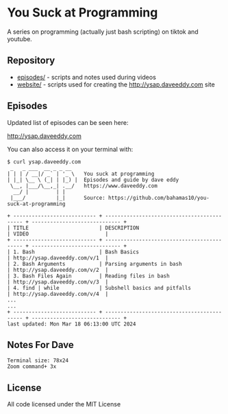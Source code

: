 You Suck at Programming
=======================

A series on programming (actually just bash scripting) on tiktok and youtube.

Repository
----------

- [episodes/](episodes/) - scripts and notes used during videos
- [website/](website/) - scripts used for creating the http://ysap.daveeddy.com
    site

Episodes
--------

Updated list of episodes can be seen here:

http://ysap.daveeddy.com

You can also access it on your terminal with:

```
$ curl ysap.daveeddy.com
 _   _ ___  __ _ _ __
| | | / __|/ _` | '_ \   You suck at programming
| |_| \__ \ (_| | |_) |  Episodes and guide by dave eddy
 \__, |___/\__,_| .__/   https://www.daveeddy.com
  __/ |         | |
 |___/          |_|      Source: https://github.com/bahamas10/you-suck-at-programming

+ --------------------------- + ------------------------------------------- + ----------------------------- +
| TITLE                       | DESCRIPTION                                 | VIDEO                         |
+ --------------------------- + ------------------------------------------- + ----------------------------- +
| 1. Bash                     | Bash Basics                                 | http://ysap.daveeddy.com/v/1  |
| 2. Bash Arguments           | Parsing arguments in bash                   | http://ysap.daveeddy.com/v/2  |
| 3. Bash Files Again         | Reading files in bash                       | http://ysap.daveeddy.com/v/3  |
| 4. find | while             | Subshell basics and pitfalls                | http://ysap.daveeddy.com/v/4  |
...
...
+ --------------------------- + ------------------------------------------- + ----------------------------- +
last updated: Mon Mar 18 06:13:00 UTC 2024
```

Notes For Dave
--------------

```
Terminal size: 78x24
Zoom command+ 3x
```

License
-------

All code licensed under the MIT License
